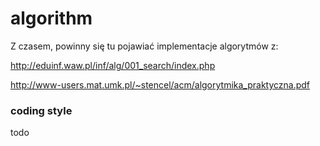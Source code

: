 # algorithm

Z czasem, powinny się tu pojawiać implementacje algorytmów z:

http://eduinf.waw.pl/inf/alg/001_search/index.php

http://www-users.mat.umk.pl/~stencel/acm/algorytmika_praktyczna.pdf

### coding style

todo
